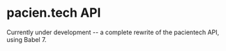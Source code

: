 # pacien.tech API

Currently under development -- a complete rewrite of the pacientech API, using Babel 7.
